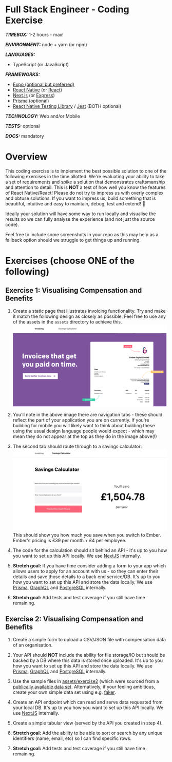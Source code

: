 # Full Stack Engineer - Coding Exercise

_**TIMEBOX:**_    1-2 hours - max!

_**ENVIRONMENT:**_ node + yarn (or npm)

_**LANGUAGES:**_
- TypeScript (or JavaScript)

_**FRAMEWORKS:**_
- [Expo (optional but preferred)](https://expo.io/)
- [React Native](https://reactnative.dev/) (or [React](https://reactjs.org/docs/getting-started.html))
- [Next.js](https://nextjs.org/) (or [Express](https://expressjs.com/))
- [Prisma](https://www.prisma.io/docs/getting-started/quickstart-typescript) (optional)
- [React Native Testing Library](https://testing-library.com/docs/react-native-testing-library/intro/) / [Jest](https://jestjs.io/) (BOTH optional)

_**TECHNOLOGY:**_ Web and/or Mobile

_**TESTS:**_ optional

_**DOCS:**_ mandatory

# Overview

This coding exercise is to implement the best possible solution to one of the following exercises in the time allotted. We're evaluating your ability to take a set of requirements and spike a solution that demonstrates craftsmanship and attention to detail. This is **NOT** a test of how well you know the features of React Native/React! Please do not try to impress us with overly complex and obtuse solutions. If you want to impress us, build something that is beautiful, intuitive and easy to maintain, debug, test and extend! 🙂

Ideally your solution will have some way to run locally and visualise the results so we can fully analyse the experience (and not just the source code).

Feel free to include some screenshots in your repo as this may help as a fallback option should we struggle to get things up and running.

# Exercises (choose ONE of the following)

## Exercise 1: Visualising Compensation and Benefits

1. Create a static page that illustrates invoicing functionality. Try and make it match the following design as closely as possible. Feel free to use any of the assets in the `assets` directory to achieve this.
![Hiring Process](assets/exercise1/screen1.jpg?raw=true)

2. You'll note in the above image there are navigation tabs - these should reflect the part of your application you are on currently. If you're building for mobile you will likely want to think about building these using the usual design language people would expect - which may mean they do not appear at the top as they do in the image above(!)

3. The second tab should route through to a savings calculator:
![Hiring Process](assets/exercise1/screen2.jpg?raw=true)
This should show you how much you save when you switch to Ember. Ember's pricing is £39 per month + £4 per employee.

4. The code for the calculation should sit behind an API - it's up to you how you want to set up this API locally. We use [NextJS](https://nextjs.org/docs/api-routes/introduction) internally.

5. **Stretch goal:** If you have time consider adding a form to your app which allows users to apply for an account with us - so they can enter their details and save those details to a back end service/DB. It's up to you how you want to set up this API and store the data locally. We use [Prisma](https://www.prisma.io/docs/getting-started/quickstart-typescript), [GraphQL](https://www.prisma.io/docs/concepts/overview/prisma-in-your-stack/graphql) and [PostgreSQL](https://www.prisma.io/docs/concepts/database-connectors/postgresql) internally.

6. **Stretch goal:** Add tests and test coverage if you still have time remaining.

## Exercise 2: Visualising Compensation and Benefits

1. Create a simple form to upload a CSV/JSON file with compensation data of an organisation.

2. Your API should **NOT** include the ability for file storage/IO but should be backed by a DB where this data is stored once uploaded. It's up to you how you want to set up this API and store the data locally. We use [Prisma](https://www.prisma.io/docs/getting-started/quickstart-typescript), [GraphQL](https://www.prisma.io/docs/concepts/overview/prisma-in-your-stack/graphql) and [PostgreSQL](https://www.prisma.io/docs/concepts/database-connectors/postgresql) internally.

3. Use the sample files in [assets/exercise2](assets/exercise2) (which were sourced from a [publically available data set](https://sourceful.us/doc/572/ask-a-manager-salary-survey-2019-responses). Alternatively, if your feeling ambitious, create your own simple data set using e.g. [faker](https://www.npmjs.com/package/faker).

4. Create an API endpoint which can read and serve data requested from your local DB. It's up to you how you want to set up this API locally. We use [NextJS](https://nextjs.org/docs/api-routes/introduction) internally.

5. Create a simple tabular view (served by the API you created in step 4).

6. **Stretch goal:** Add the ability to be able to sort or search by any unique identifiers (name, email, etc) so I can find specific rows.

6. **Stretch goal:** Add tests and test coverage if you still have time remaining.

